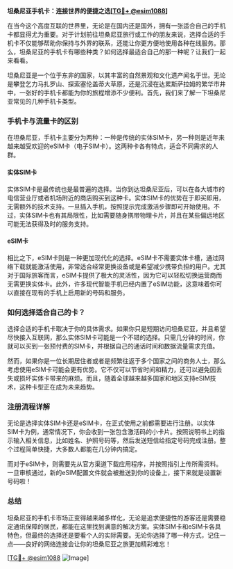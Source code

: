 **坦桑尼亚手机卡：连接世界的便捷之选[[TG💪+ @esim1088](https://t.me/s/esim1088)]**

在当今这个高度互联的世界里，无论是在国内还是国外，拥有一张适合自己的手机卡都显得尤为重要。对于计划前往坦桑尼亚旅行或工作的朋友来说，选择合适的手机卡不仅能够帮助你保持与外界的联系，还能让你更方便地使用各种在线服务。那么，坦桑尼亚的手机卡有哪些种类？如何选择最适合自己的那一种呢？让我们一起来看看。

坦桑尼亚是一个位于东非的国家，以其丰富的自然景观和文化遗产闻名于世。无论是攀登乞力马扎罗山、探索塞伦盖蒂大草原，还是沉浸在达累斯萨拉姆的繁华市井中，一张好的手机卡都能为你的旅程增添不少便利。首先，我们来了解一下坦桑尼亚常见的几种手机卡类型。

### 手机卡与流量卡的区别

在坦桑尼亚，手机卡主要分为两种：一种是传统的实体SIM卡，另一种则是近年来越来越受欢迎的eSIM卡（电子SIM卡）。这两种卡各有特点，适合不同需求的人群。

#### 实体SIM卡

实体SIM卡是最传统也是最普遍的选择。当你到达坦桑尼亚后，可以在各大城市的电信营业厅或者机场附近的商店购买到这种卡。实体SIM卡的优势在于即买即用，无需额外的技术支持。一旦插入手机，按照提示完成激活步骤即可开始使用。不过，实体SIM卡也有其局限性，比如需要随身携带物理卡片，并且在某些偏远地区可能无法获得及时的服务支持。

#### eSIM卡

相比之下，eSIM卡则是一种更加现代化的选择。eSIM卡不需要实体卡槽，通过网络下载就能激活使用，非常适合经常更换设备或是希望减少携带负担的用户。尤其对于国际旅客而言，eSIM卡提供了极大的灵活性，因为它可以轻松切换运营商而无需更换实体卡。此外，许多现代智能手机已经内置了eSIM功能，这意味着你可以直接在现有的手机上启用新的号码和服务。

### 如何选择适合自己的卡？

选择合适的手机卡取决于你的具体需求。如果你只是短期访问坦桑尼亚，并且希望尽快接入互联网，那么实体SIM卡可能是一个不错的选择。只需几分钟的时间，你就可以买到一张预付费的SIM卡，并根据自己的通话时间和数据流量需求充值。

然而，如果你是一位长期居住者或者是频繁往返于多个国家之间的商务人士，那么考虑使用eSIM卡可能会更有优势。它不仅可以节省时间和精力，还可以避免因丢失或损坏实体卡带来的麻烦。而且，随着全球越来越多国家和地区支持eSIM技术，这种卡型正在成为未来趋势。

### 注册流程详解

无论是选择实体SIM卡还是eSIM卡，在正式使用之前都需要进行注册。以实体SIM卡为例，通常情况下，你会收到一张包含激活码的小卡片。按照说明书上的指示输入相关信息，比如姓名、护照号码等，然后发送短信给指定号码完成注册。整个过程简单快捷，大多数人都能在几分钟内搞定。

而对于eSIM卡，则需要先从官方渠道下载应用程序，并按照指引上传所需资料。一旦审核通过，新的eSIM配置文件就会被推送到你的设备上，接下来就是设置新号码啦！

### 总结

坦桑尼亚的手机卡市场正变得越来越多样化，无论是追求便捷性的游客还是需要稳定通讯保障的居民，都能在这里找到满意的解决方案。实体SIM卡和eSIM卡各具特色，但最终的选择还是要看个人的实际需要。无论你选择了哪一种方式，记住一点——良好的网络连接会让你的坦桑尼亚之旅更加精彩难忘！

[[TG💪+ @esim1088](https://t.me/s/esim1088) ![Image](https://i.postimg.cc/4NQfJmqS/Snipaste-2025-05-13-00-14-12.png)]